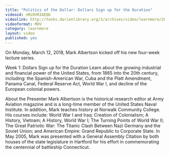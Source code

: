 ```yaml
---
title: "Politics of the Dollar: Dollars Sign up for the Duration"
videoid: nMzOVRIAEQU
videolink: http://tonks.darienlibrary.org/1/archives/video/learnmore/20180312_politics_dollar.mov
videoformat: MOV
category: learnmore
layout: video
published: yes
---
```


On Monday, March 12, 2018, Mark Albertson kicked off his new four-week lecture series.

Week 1: Dollars Sign up for the Duration
Learn about the growing industrial and financial power of the United States, from 1865 into the 20th century, including: the Spanish-American War, Cuba and the Platt Amendment, Panama Canal, Federal Reserve Act, World War I, and decline of the European colonial powers.

About the Presenter
Mark Albertson is the historical research editor at Army Aviation magazine and is a long-time member of the United States Naval Institute. In addition, Mark teaches history at Norwalk Community College. His courses include: World War I and Iraq: Creation of Colonialism; A History, Vietnam; A History, World War I; The Turning Points of World War II; The Great Patriotic War: The Titanic Clash Between Nazi Germany and the Soviet Union; and American Empire: Grand Republic to Corporate State. In May 2005, Mark was presented with a General Assembly Citation by both houses of the state legislature in Hartford for his effort in commemorating the centennial of battleship Connecticut.
